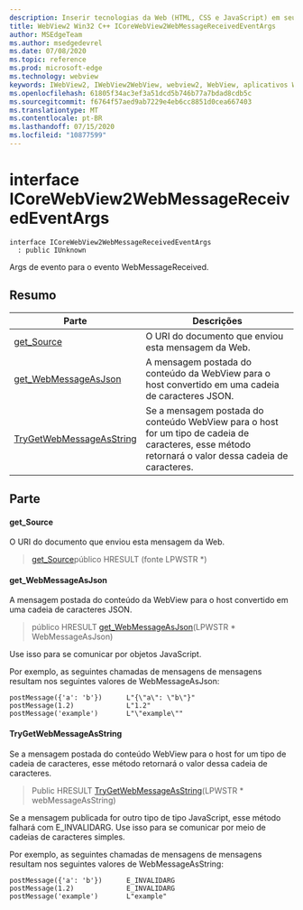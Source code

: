 ```yaml
---
description: Inserir tecnologias da Web (HTML, CSS e JavaScript) em seus aplicativos nativos com o controle WebView2 do Microsoft Edge
title: WebView2 Win32 C++ ICoreWebView2WebMessageReceivedEventArgs
author: MSEdgeTeam
ms.author: msedgedevrel
ms.date: 07/08/2020
ms.topic: reference
ms.prod: microsoft-edge
ms.technology: webview
keywords: IWebView2, IWebView2WebView, webview2, WebView, aplicativos Win32, Win32, Edge, ICoreWebView2, ICoreWebView2Controller, controle do navegador, HTML Edge, ICoreWebView2WebMessageReceivedEventArgs
ms.openlocfilehash: 61805f34ac3ef3a51dcd5b746b77a7bdad8cdb5c
ms.sourcegitcommit: f6764f57aed9ab7229e4eb6cc8851d0cea667403
ms.translationtype: MT
ms.contentlocale: pt-BR
ms.lasthandoff: 07/15/2020
ms.locfileid: "10877599"
---
```

# interface ICoreWebView2WebMessageReceivedEventArgs 

```
interface ICoreWebView2WebMessageReceivedEventArgs
  : public IUnknown
```

Args de evento para o evento WebMessageReceived.

## Resumo

 Parte                        | Descrições
--------------------------------|---------------------------------------------
[get_Source](#get_source) | O URI do documento que enviou esta mensagem da Web.
[get_WebMessageAsJson](#get_webmessageasjson) | A mensagem postada do conteúdo da WebView para o host convertido em uma cadeia de caracteres JSON.
[TryGetWebMessageAsString](#trygetwebmessageasstring) | Se a mensagem postada do conteúdo WebView para o host for um tipo de cadeia de caracteres, esse método retornará o valor dessa cadeia de caracteres.

## Parte

#### get_Source 

O URI do documento que enviou esta mensagem da Web.

> [get_Source](#get_source)público HRESULT (fonte LPWSTR *)

#### get_WebMessageAsJson 

A mensagem postada do conteúdo da WebView para o host convertido em uma cadeia de caracteres JSON.

> público HRESULT [get_WebMessageAsJson](#get_webmessageasjson)(LPWSTR * WebMessageAsJson)

Use isso para se comunicar por objetos JavaScript.

Por exemplo, as seguintes chamadas de mensagens de mensagens resultam nos seguintes valores de WebMessageAsJson:

```
postMessage({'a': 'b'})      L"{\"a\": \"b\"}"
postMessage(1.2)             L"1.2"
postMessage('example')       L"\"example\""
```

#### TryGetWebMessageAsString 

Se a mensagem postada do conteúdo WebView para o host for um tipo de cadeia de caracteres, esse método retornará o valor dessa cadeia de caracteres.

> Public HRESULT [TryGetWebMessageAsString](#trygetwebmessageasstring)(LPWSTR * webMessageAsString)

Se a mensagem publicada for outro tipo de tipo JavaScript, esse método falhará com E_INVALIDARG. Use isso para se comunicar por meio de cadeias de caracteres simples.

Por exemplo, as seguintes chamadas de mensagens de mensagens resultam nos seguintes valores de WebMessageAsString:

```
postMessage({'a': 'b'})      E_INVALIDARG
postMessage(1.2)             E_INVALIDARG
postMessage('example')       L"example"
```

